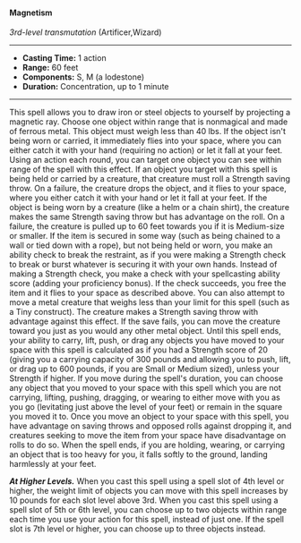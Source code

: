 #### Magnetism
*3rd-level transmutation* (Artificer,Wizard)
___
- **Casting Time:** 1 action
- **Range:** 60 feet
- **Components:** S, M (a lodestone)
- **Duration:** Concentration, up to 1 minute
---
This spell allows you to draw iron or steel objects to
yourself by projecting a magnetic ray. Choose one
object within range that is nonmagical and made of
ferrous metal. This object must weigh less than 40
lbs. If the object isn't being worn or carried, it
immediately flies into your space, where you can
either catch it with your hand (requiring no action)
or let it fall at your feet.
Using an action each round, you can target one
object you can see within range of the spell with
this effect.
If an object you target with this spell is being held
or carried by a creature, that creature must roll a
Strength saving throw. On a failure, the creature
drops the object, and it flies to your space, where
you either catch it with your hand or let it fall at
your feet. If the object is being worn by a creature
(like a helm or a chain shirt), the creature makes
the same Strength saving throw but has advantage
on the roll. On a failure, the creature is pulled up to
60 feet towards you if it is Medium-size or smaller.
If the item is secured in some way (such as being
chained to a wall or tied down with a rope), but not
being held or worn, you make an ability check to
break the restraint, as if you were making a Strength
check to break or burst whatever is securing it with
your own hands. Instead of making a Strength
check, you make a check with your spellcasting
ability score (adding your proficiency bonus). If the
check succeeds, you free the item and it flies to your
space as described above.
You can also attempt to move a metal creature
that weighs less than your limit for this spell (such
as a Tiny construct). The creature makes a Strength
saving throw with advantage against this effect. If
the save fails, you can move the creature toward you
just as you would any other metal object. Until this spell ends, your ability to carry, lift,
push, or drag any objects you have moved to your
space with this spell is calculated as if you had a
Strength score of 20 (giving you a carrying capacity
of 300 pounds and allowing you to push, lift, or drag
up to 600 pounds, if you are Small or Medium
sized), unless your Strength if higher.
If you move during the spell's duration, you can
choose any object that you moved to your space
with this spell which you are not carrying, lifting,
pushing, dragging, or wearing to either move with
you as you go (levitating just above the level of your
feet) or remain in the square you moved it to.
Once you move an object to your space with this
spell, you have advantage on saving throws and
opposed rolls against dropping it, and creatures
seeking to move the item from your space have
disadvantage on rolls to do so. When the spell ends,
if you are holding, wearing, or carrying an object
that is too heavy for you, it falls softly to the
ground, landing harmlessly at your feet.

***At Higher Levels.***  When you cast this spell using
a spell slot of 4th level or higher, the weight limit of
objects you can move with this spell increases by 10
pounds for each slot level above 3rd. When you cast
this spell using a spell slot of 5th or 6th level, you
can choose up to two objects within range each
time you use your action for this spell, instead of
just one. If the spell slot is 7th level or higher, you
can choose up to three objects instead.
